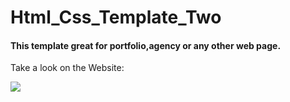 # Html_Css_Template_Two
#### This template great for portfolio,agency or any other web page.

Take a look on the Website:

<img src="https://github.com/AbdalrahmanEmara/Landing-Page-Two/blob/main/images/final.png">
